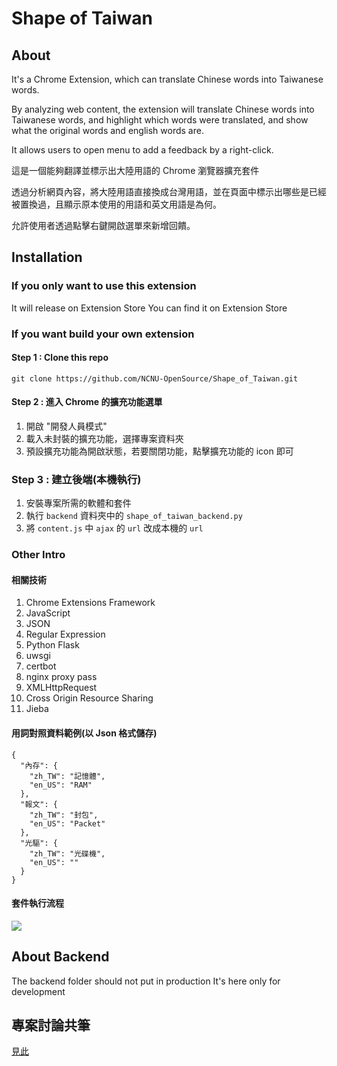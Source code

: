# Shape of Taiwan

## About
It's a Chrome Extension, which can translate Chinese words into Taiwanese words.

By analyzing web content, the extension will translate Chinese words into Taiwanese words, and highlight which words were translated, and show what the original words and english words are.

It allows users to open menu to add a feedback by a right-click.

這是一個能夠翻譯並標示出大陸用語的 Chrome 瀏覽器擴充套件

透過分析網頁內容，將大陸用語直接換成台灣用語，並在頁面中標示出哪些是已經被置換過，且顯示原本使用的用語和英文用語是為何。

允許使用者透過點擊右鍵開啟選單來新增回饋。

## Installation
### If you only want to use this extension
It will release on Extension Store
You can find it on Extension Store

### If you want build your own extension

#### Step 1 : Clone this repo
`git clone https://github.com/NCNU-OpenSource/Shape_of_Taiwan.git`

#### Step 2 : 進入 Chrome 的擴充功能選單
1. 開啟 "開發人員模式"
2. 載入未封裝的擴充功能，選擇專案資料夾
3. 預設擴充功能為開啟狀態，若要關閉功能，點擊擴充功能的 icon 即可

### Step 3 : 建立後端(本機執行)
1. 安裝專案所需的軟體和套件
2. 執行 `backend` 資料夾中的 `shape_of_taiwan_backend.py`
3. 將 `content.js` 中 `ajax` 的 `url` 改成本機的 `url`

### Other Intro

#### 相關技術
1. Chrome Extensions Framework
2. JavaScript
3. JSON
4. Regular Expression
5. Python Flask
6. uwsgi
7. certbot
8. nginx proxy pass
9. XMLHttpRequest
10. Cross Origin Resource Sharing
11. Jieba

#### 用詞對照資料範例(以 Json 格式儲存)
```json=
{
  "內存": {
    "zh_TW": "記憶體",
    "en_US": "RAM"
  },
  "報文": {
    "zh_TW": "封包",
    "en_US": "Packet"
  },
  "光驅": {
    "zh_TW": "光碟機",
    "en_US": ""
  }
}
```
#### 套件執行流程
![](https://i.imgur.com/KLeqUcn.png)

## About Backend
The backend folder should not put in production
It's here only for development

## 專案討論共筆
[見此](https://hackmd.io/GXm0RCNWSRGyPMsWsT23TA)
